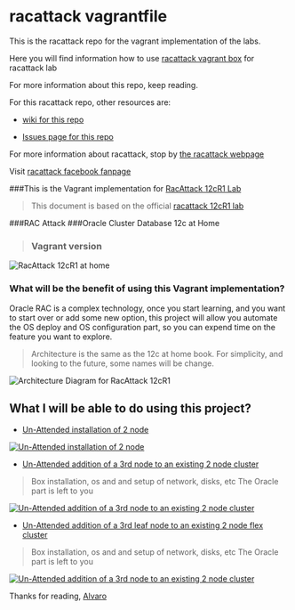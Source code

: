 racattack vagrantfile
===========

This is the racattack repo for the vagrant implementation of the labs.

Here you will find information how to use [racattack vagrant box](http://vagrantcloud.com/kikitux/oracle65-racattack) for racattack lab

For more information about this repo, keep reading.

For this racattack repo, other resources are:

- [wiki for this repo](https://github.com/racattack/vagrantfile/wiki)

- [Issues page for this repo](https://github.com/racattack/vagrantfile/issues)

For more information about racattack, stop by [the racattack webpage](http://racattack.org)

Visit [racattack facebook fanpage](https://www.facebook.com/racattack)

###This is the Vagrant implementation for [RacAttack 12cR1 Lab](http://racattack.org)

>This document is based on the official [racattack 12cR1 lab](http://en.wikibooks.org/wiki/RAC_Attack_-_Oracle_Cluster_Database_at_Home/RAC_Attack_12c/Print_Book)

###RAC Attack
###Oracle Cluster Database 12c at Home
>### Vagrant version

![RacAttack 12cR1 at home](http://upload.wikimedia.org/wikipedia/commons/8/8b/Racattack12c-book-title.png)


### What will be the benefit of using this Vagrant implementation?

Oracle RAC is a complex technology, once you start learning, and you want to start over or add some new option, this project will allow you automate the OS deploy and OS configuration part, so you can expend time on the feature you want to explore.

> Architecture is the same as the 12c at home book. For simplicity, and looking to the future, some names will be change.

![Architecture Diagram for RacAttack 12cR1](https://lh4.googleusercontent.com/-LuX7yDQnz54/UzfMY7Qxw3I/AAAAAAAAAFE/EjBFk-qWEtc/s0/2014-03-30_20-48-46.png)


## What I will be able to do using this project?

- [Un-Attended installation of 2 node](//youtu.be/YZiKEKf2HPo?rel=0&vq=large)

[![Un-Attended installation of 2 node](http://img.youtube.com/vi/YZiKEKf2HPo/0.jpg)](http://www.youtube.com/watch?v=YZiKEKf2HPo?rel=0&vq=large)


- [Un-Attended addition of a 3rd node to an existing 2 node cluster](//youtu.be/_5swmO-hzkQ?rel=0&vq=large)

> Box installation, os and and setup of network, disks, etc
> The Oracle part is left to you

[![Un-Attended addition of a 3rd node to an existing 2 node cluster](http://img.youtube.com/vi/YZiKEKf2HPo/0.jpg)](http://www.youtube.com/watch?v=_5swmO-hzkQ?rel=0&vq=large)

- [Un-Attended addition of a 3rd leaf node to an existing 2 node flex cluster](//youtu.be/7g-_h84HTIY?rel=0&vq=large)

> Box installation, os and and setup of network, disks, etc
> The Oracle part is left to you

[![Un-Attended addition of a 3rd node to an existing 2 node cluster](http://img.youtube.com/vi/7g-_h84HTIY/0.jpg)](http://www.youtube.com/watch?v=7g-_h84HTIY?rel=0&vq=large)

Thanks for reading,
[Alvaro](http://github.com/kikitux)


